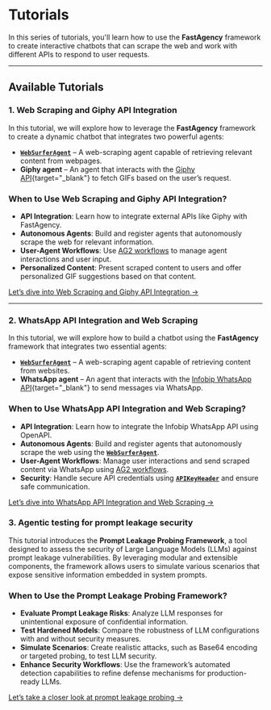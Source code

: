 # Tutorials

In this series of tutorials, you'll learn how to use the **FastAgency** framework to create interactive chatbots that can scrape the web and work with different APIs to respond to user requests.

---

## Available Tutorials

### 1. Web Scraping and Giphy API Integration

In this tutorial, we will explore how to leverage the **FastAgency** framework to create a dynamic chatbot that integrates two powerful agents:

- [**`WebSurferAgent`**](../api/fastagency/runtimes/ag2/agents/websurfer/WebSurferAgent.md) – A web-scraping agent capable of retrieving relevant content from webpages.
- **Giphy agent** – An agent that interacts with the [Giphy API](https://giphy.com){target="_blank"} to fetch GIFs based on the user’s request.

### When to Use Web Scraping and Giphy API Integration?
- **API Integration**: Learn how to integrate external APIs like Giphy with FastAgency.
- **Autonomous Agents**: Build and register agents that autonomously scrape the web for relevant information.
- **User-Agent Workflows**: Use [AG2 workflows](../api/fastagency/runtimes/ag2/Workflow.md) to manage agent interactions and user input.
- **Personalized Content**: Present scraped content to users and offer personalized GIF suggestions based on that content.

[Let’s dive into Web Scraping and Giphy API Integration →](giphy/index.md)

---

### 2. WhatsApp API Integration and Web Scraping

In this tutorial, we will explore how to build a chatbot using the **FastAgency** framework that integrates two essential agents:

- [**`WebSurferAgent`**](../api/fastagency/runtimes/ag2/agents/websurfer/WebSurferAgent.md) – A web-scraping agent capable of retrieving content from websites.
- **WhatsApp agent** – An agent that interacts with the [Infobip WhatsApp API](https://www.infobip.com/docs/api/channels/whatsapp){target="_blank"} to send messages via WhatsApp.

### When to Use WhatsApp API Integration and Web Scraping?
- **API Integration**: Learn how to integrate the Infobip WhatsApp API using OpenAPI.
- **Autonomous Agents**: Build and register agents that autonomously scrape the web using the [**`WebSurferAgent`**](../api/fastagency/runtimes/ag2/agents/websurfer/WebSurferAgent.md).
- **User-Agent Workflows**: Manage user interactions and send scraped content via WhatsApp using [AG2 workflows](../api/fastagency/runtimes/ag2/Workflow.md).
- **Security**: Handle secure API credentials using [**`APIKeyHeader`**](../api/fastagency/api/openapi/security/APIKeyHeader.md) and ensure safe communication.

[Let’s dive into WhatsApp API Integration and Web Scraping →](whatsapp/index.md)

### 3. Agentic testing for prompt leakage security

This tutorial introduces the **Prompt Leakage Probing Framework**, a tool designed to assess the security of Large Language Models (LLMs) against prompt leakage vulnerabilities. By leveraging modular and extensible components, the framework allows users to simulate various scenarios that expose sensitive information embedded in system prompts.

### When to Use the Prompt Leakage Probing Framework?

- **Evaluate Prompt Leakage Risks**: Analyze LLM responses for unintentional exposure of confidential information.
- **Test Hardened Models**: Compare the robustness of LLM configurations with and without security measures.
- **Simulate Scenarios**: Create realistic attacks, such as Base64 encoding or targeted probing, to test LLM security.
- **Enhance Security Workflows**: Use the framework’s automated detection capabilities to refine defense mechanisms for production-ready LLMs.

[Let’s take a closer look at prompt leakage probing →](prompt_leakage_probing/index.md)
